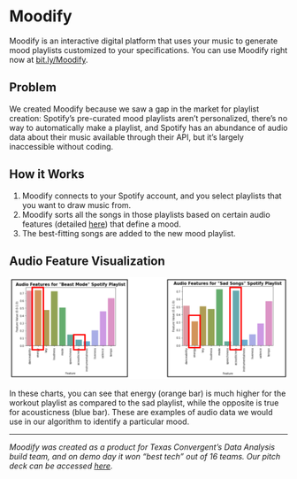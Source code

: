 # Moodify

Moodify is an interactive digital platform that uses your music to generate mood playlists customized to your specifications. You can use Moodify right now at [bit.ly/Moodify](bit.ly/Moodify).

## Problem
We created Moodify because we saw a gap in the market for playlist creation: Spotify’s pre-curated mood playlists aren’t personalized, there’s no way to automatically make a playlist, and Spotify has an abundance of audio data about their music available through their API, but it’s largely inaccessible without coding. 

## How it Works
1. Moodify connects to your Spotify account, and you select playlists that you want to draw music from. 
2. Moodify sorts all the songs in those playlists based on certain audio features (detailed [here](https://developer.spotify.com/documentation/web-api/reference/tracks/get-audio-features/)) that define a mood. 
3. The best-fitting songs are added to the new mood playlist.

## Audio Feature Visualization
![visualization](https://github.com/ryanbbrown/moodify/blob/master/visualization.png?raw=true)

In these charts, you can see that energy (orange bar) is much higher for the workout playlist as compared to the sad playlist, while the opposite is true for acousticness (blue bar). These are examples of audio data we would use in our algorithm to identify a particular mood.

---

*Moodify was created as a product for Texas Convergent’s Data Analysis build team, and on demo day it won “best tech” out of 16 teams. Our pitch deck can be accessed [here](https://docs.google.com/presentation/d/1Pgp-dAD6iWmNNCP29KKCCfbY7YP035VXur6w7aOtTfY/edit?usp=sharing).*
